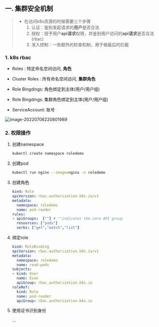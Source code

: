 ## 一. 集群安全机制

> - 在访问k8s资源的时候需要三个步骤
>   1. 认证：鉴别发起请求的**用户**是否合法
>   2. 授权：授予用户**api请求**权限，并鉴别用户访问的**api请求**是否合法(rbac)
>   3. 准入控制：一些额外的检查机制，用于做最后的拦截



### 1. k8s rbac

- Roles : 特定命名空间访问, **角色**
- Cluster Roles : 所有命名空间访问, **集群角色**
- Role Bingdings:  角色绑定到主体(用户/用户组)
- Role Bingdings:  集群角色绑定到主体(用户/用户组)

- ServiceAccount: 账号

![image-20220706220801989](https://raw.githubusercontent.com/hellolib/pictures/main/Typora/pic-00-gitee/20220706220802.png)

### 2. 权限操作

1. 创建namespace

   ```sh
   kubectl create namespace roledemo
   ```

2. 创建pod

   ```sh
   kubectl run nginx --image=nginx -n roledemo
   ```

3. 创建角色

   ```yaml
   kind: Role
   apiVersion: rbac.authorization.k8s.io/v1
   metadata:
     namespace: roledemo
     name: pod-reader
   rules:
   - apiGroups:  [""] # ""indicates the core API group
     resources: ["pods"]
     verbs: ["get","watch","list"]
   ```

4. 绑定role

   ```yaml
   kind: RoleBinding
   apiVersion: rbac.authorization.k8s.io/v1
   metadata:
     namespace: roledemo
     name: read-pods
   subjects:
   - kind: User
     name: Evan
     apiGroup: rbac.authorization.k8s.io
   roleRef:
     kind: Role
     name: pod-reader
     apiGroup: rbac.authorization.k8s.io
   ```

5. 使用证书识别身份

   ...